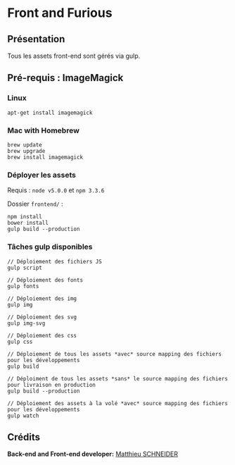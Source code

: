 # Front and Furious

## Présentation

Tous les assets front-end sont gérés via gulp.

## Pré-requis : ImageMagick

### Linux
`apt-get install imagemagick`

### Mac with Homebrew
```
brew update
brew upgrade
brew install imagemagick
```

### Déployer les assets

Requis : `node v5.0.0` et `npm 3.3.6`

Dossier `frontend/` :

```
npm install
bower install
gulp build --production
```

### Tâches gulp disponibles

```
// Déploiement des fichiers JS
gulp script

// Déploiement des fonts
gulp fonts

// Déploiement des img
gulp img

// Déploiement des svg
gulp img-svg

// Déploiement des css
gulp css

// Déploiement de tous les assets *avec* source mapping des fichiers pour les développements
gulp build

// Déploiment de tous les assets *sans* le source mapping des fichiers pour livraison en production
gulp build --production

// Déploiement des assets à la volé *avec* source mapping des fichiers pour les développements
gulp watch
```

## Crédits

**Back-end and Front-end developer:** [Matthieu SCHNEIDER](https://twitter.com/Matthieusch)